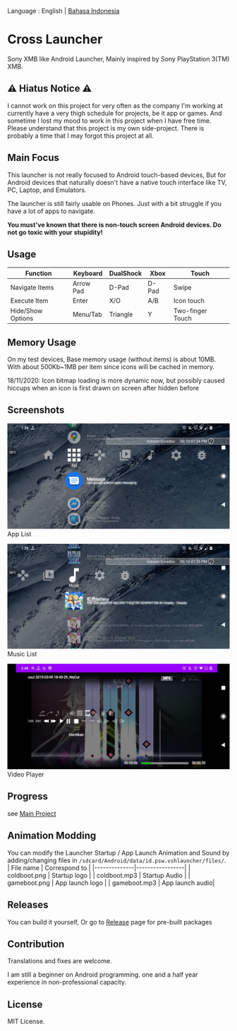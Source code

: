 Language : English | [Bahasa Indonesia](README_ID.md)
# Cross Launcher
Sony XMB like Android Launcher, Mainly inspired by Sony PlayStation 3(TM) XMB.

## ⚠ Hiatus Notice ⚠
I cannot work on this project for very often as the company I'm working at currently have a very thigh schedule for projects, be it app or games. 
And sometime I lost my mood to work in this project when I have free time. Please understand that this project is my own side-project. 
There is probably a time that I may forgot this project at all.

## Main Focus
This launcher is not really focused to Android touch-based devices, But for Android devices that 
naturally doesn't have a native touch interface like TV, PC, Laptop, and Emulators.

The launcher is still fairly usable on Phones. Just with a bit struggle if you have a
lot of apps to navigate.

**You must've known that there is non-touch screen Android devices. Do not go toxic with your stupidity!**

## Usage
| Function          | Keyboard | DualShock | Xbox     | Touch            |
|-------------------|----------|-----------|----------|------------------|
| Navigate Items    | Arrow Pad| D-Pad     | D-Pad    | Swipe            |
| Execute Item      | Enter    | X/O       | A/B      | Icon touch       |
| Hide/Show Options | Menu/Tab | Triangle  | Y        | Two-finger Touch |

## Memory Usage
On my test devices, Base memory usage (without items) is about 10MB.
With about 500Kb~1MB per item since icons will be cached in memory.

18/11/2020: Icon bitmap loading is more dynamic now, but possibly caused hiccups when
an icon is first drawn on screen after hidden before

## Screenshots
![Apps list screenshot](readme_asset/ss_apl.png)
App List

![Music list screenshot](readme_asset/ss_musiclist.png)
Music List

![Video player screenshot](readme_asset/ss_videoplayer.png)
Video Player

## Progress
see [Main Project](https://github.com/EmiyaSyahriel/CrossLauncher/projects/1)

## Animation Modding
You can modify the Launcher Startup / App Launch Animation and Sound by
adding/changing files in `/sdcard/Android/data/id.psw.vshlauncher/files/`.
| File name    | Correspond to   |
|--------------|-----------------|
| coldboot.png | Startup logo    |
| coldboot.mp3 | Startup Audio   |
| gameboot.png | App launch logo |
| gameboot.mp3 | App launch audio|

## Releases
You can build it yourself, Or go to [Release](https://github.com/EmiyaSyahriel/CrossLauncher/releases)
page for pre-built packages

## Contribution
Translations and fixes are welcome.

I am still a beginner on Android programming. one and a half year experience in non-professional capacity.

## License
MIT License.
